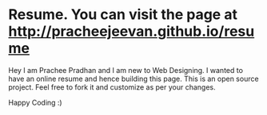 # Resume. You can visit the page at http://pracheejeevan.github.io/resume
Hey I am Prachee Pradhan and I am new to Web Designing.
I wanted to have an online resume and hence building this page.
This is an open source project. Feel free to fork it and customize as per your changes.

Happy Coding :)
